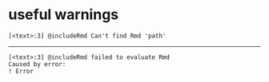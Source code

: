 # useful warnings

    [<text>:3] @includeRmd Can't find Rmd 'path'

---

    [<text>:3] @includeRmd failed to evaluate Rmd
    Caused by error:
    ! Error

